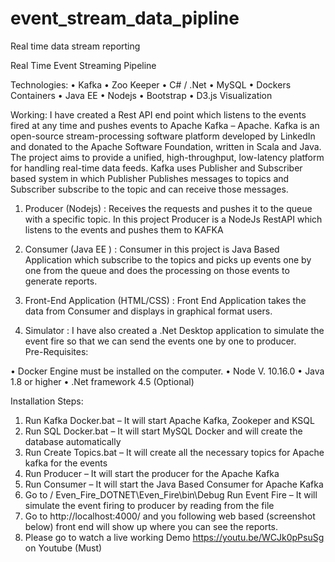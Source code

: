 # event_stream_data_pipline
Real time data stream reporting


Real Time Event Streaming Pipeline

Technologies: 
•	Kafka 
•	Zoo Keeper
•	C# / .Net
•	MySQL
•	Dockers Containers
•	Java EE
•	Nodejs
•	Bootstrap
•	D3.js Visualization

Working:
I have created a Rest API end point which listens to the events fired at any time and pushes events to Apache Kafka – Apache. Kafka is an open-source stream-processing software platform developed by LinkedIn and donated to the Apache Software Foundation, written in Scala and Java. The project aims to provide a unified, high-throughput, low-latency platform for handling real-time data feeds. Kafka uses Publisher and Subscriber based system in which Publisher Publishes messages to topics and Subscriber subscribe to the topic and can receive those messages.
1.	Producer (Nodejs)  : Receives the requests and pushes it to the queue with a specific topic. In this project Producer is a NodeJs RestAPI which listens to the events and pushes them to KAFKA

2.	Consumer (Java EE ) : Consumer in this project is Java Based Application which subscribe to the topics and picks up events one by one from the queue and does the processing on those events to generate reports.

3.	Front-End Application (HTML/CSS) : Front End Application takes the data from Consumer and displays in graphical format users.

4.	Simulator : I have also created a .Net Desktop application to simulate the event fire so that we can send the events one by one to producer.
 
Pre-Requisites:

•	Docker Engine must be installed on the computer.
•	Node V. 10.16.0
•	Java 1.8 or higher
•	.Net framework 4.5 (Optional)

Installation Steps:
1.	Run Kafka Docker.bat – It will start Apache Kafka, Zookeper and KSQL
2.	Run SQL Docker.bat – It will start MySQL Docker and will create the database automatically
3.	Run Create Topics.bat – It will create all the necessary topics for Apache kafka for the events
4.	Run Producer – It will start the producer for the Apache Kafka
5.	Run Consumer – It will start the Java Based Consumer for Apache Kafka
6.	Go to / Even_Fire_DOTNET\Even_Fire\bin\Debug Run Event Fire – It will simulate the event firing to producer by reading from the file
7.	Go to http://localhost:4000/ and you following web based (screenshot below) front end will show up where you can see the reports.
8.	Please go to watch a live working Demo https://youtu.be/WCJk0pPsuSg on Youtube (Must)




























